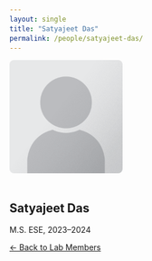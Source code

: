 ```yaml
---
layout: single
title: "Satyajeet Das"
permalink: /people/satyajeet-das/
---
```


<img src="/assets/images/people/generic-avatar.png" alt="Satyajeet Das" style="max-width:200px; border-radius:8px; margin-bottom:1rem;">

## Satyajeet Das

M.S. ESE, 2023–2024

[← Back to Lab Members](/people/)
